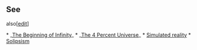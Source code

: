 ## See
also[[edit](/w/index.php?title=The\_Fabric\_of\_Reality&action=edit&section=5
"Edit section: See also")]

 \* \_[The Beginning of Infinity](/wiki/The\_Beginning\_of\_Infinity "The Beginning of Infinity")\_
 \* \_[The 4 Percent Universe](/wiki/The\_4\_Percent\_Universe "The 4 Percent Universe")\_
 \* [Simulated reality](/wiki/Simulated\_reality "Simulated reality")
 \* [Solipsism](/wiki/Solipsism "Solipsism")
